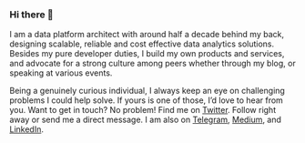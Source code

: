 ### Hi there 👋

<!--
**sbarkar/sbarkar** is a ✨ _special_ ✨ repository because its `README.md` (this file) appears on your GitHub profile.

Here are some ideas to get you started:

- 🔭 I’m currently working on ...
- 🌱 I’m currently learning ...
- 👯 I’m looking to collaborate on ...
- 🤔 I’m looking for help with ...
- 💬 Ask me about ...
- 📫 How to reach me: ...
- 😄 Pronouns: ...
- ⚡ Fun fact: ...
-->

I am a data platform architect with around half a decade behind my back, designing scalable, reliable and cost effective data analytics solutions. Besides my pure developer duties, I build my own products and services, and advocate for a strong culture among peers whether through my blog, or speaking at various events.

Being a genuinely curious individual, I always keep an eye on challenging problems I could help solve. If yours is one of those, I’d love to hear from you. Want to get in touch? No problem! Find me on [Twitter](https://twitter.com/sbarkar_). Follow right away or send me a direct message. I am also on [Telegram](https://t.me/sbarkar), [Medium](https://medium.com/@sbarkar), and [LinkedIn](https://www.linkedin.com/in/sbarkar/).
